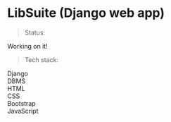 # LibSuite (Django web app)

> Status:


  Working on it!

> Tech stack:


  Django </br> 
  DBMS</br>
  HTML</br>
  CSS</br>
  Bootstrap</br>
  JavaScript</br>

